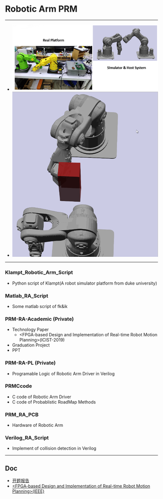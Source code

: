 # Robotic Arm PRM

------------------

* ![System](/doc/System.png)
* ![obstacle](/doc/obstacle_collide.gif)


----------------------------------


### Klampt_Robotic_Arm_Script 
* Python script of Klampt(A robot simulator platform from duke university)

### Matlab_RA_Script
* Some matlab script of fk&ik 

### PRM-RA-Academic (Private)
* Technology Paper
  - \<FPGA-based Design and Implementation of Real-time Robot Motion Planning\>(ICIST-2019)
* Graduation Project
* PPT

### PRM-RA-PL (Private)
* Programable Logic of Robotic Arm Driver in Verilog

### PRMCcode
* C code of Robotic Arm Driver
* C code of Probablistic RoadMap Methods

### PRM_RA_PCB
* Hardware of Robotic Arm

### Verilog_RA_Script
* Implement of collision detection in Verilog


-----------------------

## Doc
* [开题报告](/doc/开题报告-李锐戈.pdf)
* [\<FPGA-based Design and Implementation of Real-time Robot Motion Planning\>(IEEE)](/doc/paper_p036.pdf)
